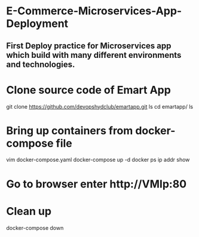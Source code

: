 # E-Commerce-Microservices-App-Deployment

## First Deploy practice for Microservices app which build with many different environments and technologies.

# Clone source code of Emart App

git clone https://github.com/devopshydclub/emartapp.git
ls
cd emartapp/
ls

# Bring up containers from docker-compose file

vim docker-compose.yaml
docker-compose up -d
docker ps
ip addr show

# Go to browser enter http://VMIp:80

# Clean up

docker-compose down
